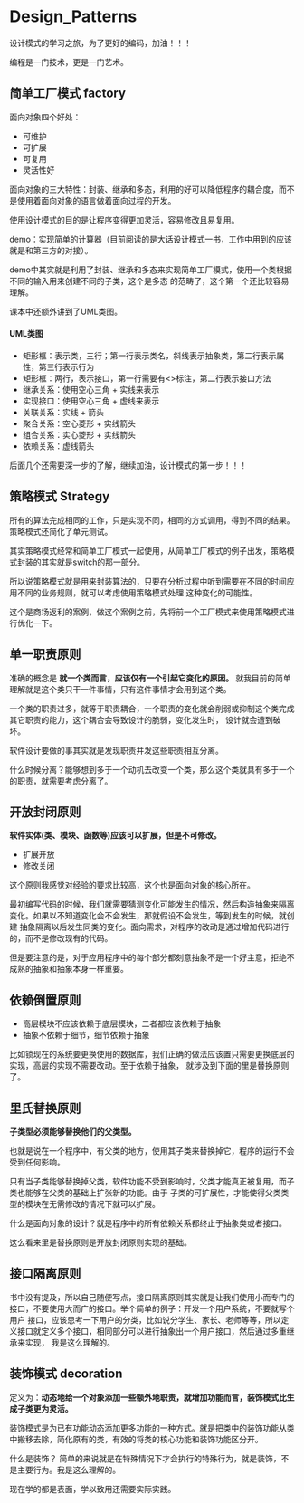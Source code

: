# Design_Patterns

设计模式的学习之旅，为了更好的编码，加油！！！

编程是一门技术，更是一门艺术。

## 简单工厂模式  factory

面向对象四个好处：
- 可维护
- 可扩展
- 可复用
- 灵活性好

面向对象的三大特性：封装、继承和多态，利用的好可以降低程序的耦合度，而不是使用着面向对象的语言做着面向过程的开发。

使用设计模式的目的是让程序变得更加灵活，容易修改且易复用。

demo：实现简单的计算器（目前阅读的是大话设计模式一书，工作中用到的应该就是和第三方的对接）。

demo中其实就是利用了封装、继承和多态来实现简单工厂模式，使用一个类根据不同的输入用来创建不同的子类，这个是多态
的范畴了，这个第一个还比较容易理解。

课本中还额外讲到了UML类图。

#### UML类图

- 矩形框：表示类，三行；第一行表示类名，斜线表示抽象类，第二行表示属性，第三行表示行为
- 矩形框：两行，表示接口，第一行需要有<<interface>>标注，第二行表示接口方法
- 继承关系：使用空心三角 + 实线来表示
- 实现接口：使用空心三角 + 虚线来表示
- 关联关系：实线 + 箭头
- 聚合关系：空心菱形 + 实线箭头
- 组合关系：实心菱形 + 实线箭头
- 依赖关系：虚线箭头

后面几个还需要深一步的了解，继续加油，设计模式的第一步！！！


## 策略模式 Strategy

所有的算法完成相同的工作，只是实现不同，相同的方式调用，得到不同的结果。策略模式还简化了单元测试。

其实策略模式经常和简单工厂模式一起使用，从简单工厂模式的例子出发，策略模式封装的其实就是switch的那一部分。

所以说策略模式就是用来封装算法的，只要在分析过程中听到需要在不同的时间应用不同的业务规则，就可以考虑使用策略模式处理
这种变化的可能性。

这个是商场返利的案例，做这个案例之前，先将前一个工厂模式来使用策略模式进行优化一下。

## 单一职责原则

准确的概念是 **就一个类而言，应该仅有一个引起它变化的原因。** 就我目前的简单理解就是这个类只干一件事情，只有这件事情才会用到这个类。

一个类的职责过多，就等于职责耦合，一个职责的变化就会削弱或抑制这个类完成其它职责的能力，这个耦合会导致设计的脆弱，变化发生时，
设计就会遭到破坏。

软件设计要做的事其实就是发现职责并发这些职责相互分离。

什么时候分离？能够想到多于一个动机去改变一个类，那么这个类就具有多于一个的职责，就需要考虑分离了。

## 开放封闭原则

**软件实体(类、模块、函数等)应该可以扩展，但是不可修改。**

- 扩展开放
- 修改关闭

这个原则我感觉对经验的要求比较高，这个也是面向对象的核心所在。

最初编写代码的时候，我们就需要猜测变化可能发生的情况，然后构造抽象来隔离变化。如果以不知道变化会不会发生，那就假设不会发生，等到发生的时候，就创建
抽象隔离以后发生同类的变化。面向需求，对程序的改动是通过增加代码进行的，而不是修改现有的代码。

但是要注意的是，对于应用程序中的每个部分都刻意抽象不是一个好主意，拒绝不成熟的抽象和抽象本身一样重要。

## 依赖倒置原则

- 高层模块不应该依赖于底层模块，二者都应该依赖于抽象
- 抽象不依赖于细节，细节依赖于抽象

比如锁现在的系统要更换使用的数据库，我们正确的做法应该置只需要更换底层的实现，高层的实现不需要改动。至于依赖于抽象，
就涉及到下面的里是替换原则了。

## 里氏替换原则

**子类型必须能够替换他们的父类型。**

也就是说在一个程序中，有父类的地方，使用其子类来替换掉它，程序的运行不会受到任何影响。

只有当子类能够替换掉父类，软件功能不受到影响时，父类才能真正被复用，而子类也能够在父类的基础上扩张新的功能。由于
子类的可扩展性，才能使得父类类型的模块在无需修改的情况下就可以扩展。

什么是面向对象的设计？就是程序中的所有依赖关系都终止于抽象类或者接口。

这么看来里是替换原则是开放封闭原则实现的基础。

## 接口隔离原则

书中没有提及，所以自己随便写点，接口隔离原则其实就是让我们使用小而专门的接口，不要使用大而广的接口。举个简单的例子：开发一个用户系统，不要就写个用户
接口，应该思考一下用户的分类，比如说分学生、家长、老师等等，所以定义接口就定义多个接口，相同部分可以进行抽象出一个用户接口，然后通过多重继承来实现，
我是这么理解的。

## 装饰模式 decoration

定义为：**动态地给一个对象添加一些额外地职责，就增加功能而言，装饰模式比生成子类更为灵活。**

装饰模式是为已有功能动态添加更多功能的一种方式。就是把类中的装饰功能从类中搬移去除，简化原有的类，有效的将类的核心功能和装饰功能区分开。

什么是装饰？ 简单的来说就是在特殊情况下才会执行的特殊行为，就是装饰，不是主要行为。我是这么理解的。

现在学的都是表面，学以致用还需要实际实践。



